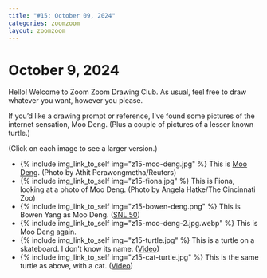 ```yaml
---
title: "#15: October 09, 2024"
categories: zoomzoom
layout: zoomzoom
---
```


# October 9, 2024

Hello! Welcome to Zoom Zoom Drawing Club. As usual, feel free to draw whatever you want, however you please.

If you’d like a drawing prompt or reference, I've found some pictures of the internet sensation,
Moo Deng. (Plus a couple of pictures of a lesser known turtle.)


(Click on each image to see a larger version.)


<ul class="reference-photos">
  <li>
    {% include img_link_to_self img="z15-moo-deng.jpg" %}
    <span>This is <a href="https://www.nytimes.com/2024/09/24/style/moo-deng-baby-pygmy-hippo-thailand.html">Moo Deng</a>. (Photo by Athit Perawongmetha/Reuters)</span>
  </li>
  <li>
    {% include img_link_to_self img="z15-fiona.jpg" %}
    <span>
      This is Fiona, looking at a photo of Moo Deng. (Photo by Angela Hatke/The Cincinnati Zoo)
    </span>
  </li>
  <li>
    {% include img_link_to_self img="z15-bowen-deng.png" %}
    <span>
      This is Bowen Yang as Moo Deng. (<a href="https://www.youtube.com/watch?v=vfIbbP3vuwA">SNL 50</a>)
    </span>
  </li>
  <li>
    {% include img_link_to_self img="z15-moo-deng-2.jpg.webp" %}
    <span>
      This is Moo Deng again.
    </span>
  </li>
  <li>
    {% include img_link_to_self img="z15-turtle.jpg" %}
    <span>
      This is a turtle on a skateboard. I don't know its name. (<a href="https://www.youtube.com/watch?v=mYAB7fIS1c8">Video</a>)
    </span>
  </li>
  <li>
    {% include img_link_to_self img="z15-cat-turtle.jpg" %}
    <span>This is the same turtle as above, with a cat.
      (<a href="https://www.youtube.com/watch?v=mYAB7fIS1c8">Video</a>)
    </span>
  </li>
</ul>
